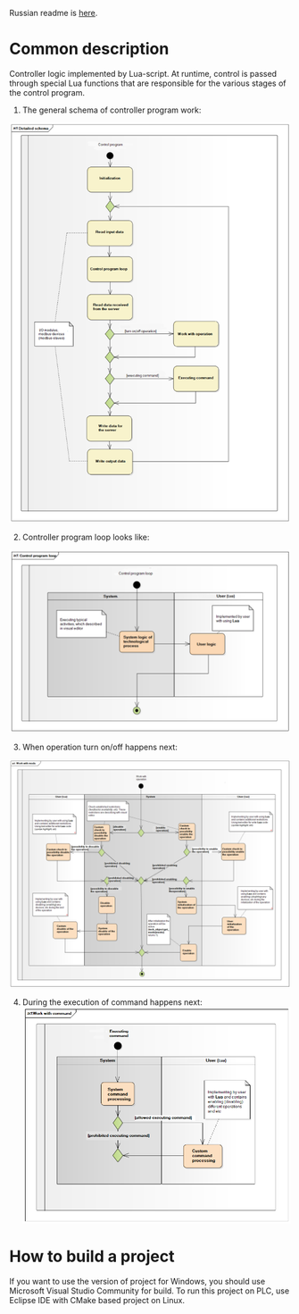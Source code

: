Russian readme is [here](russian_readme/readme.md).

# Common description #

Controller logic implemented by Lua-script. At runtime, control is passed through special Lua functions that are responsible for the various stages of the control program.

1. The general schema of controller program work:

![Clone repository](readme_images/main_en.png)

2. Controller program loop looks like:

![Clone repository](readme_images/control_cycle_en.png)

3. When operation turn on/off happens next:

![Clone repository](readme_images/tech_object__set_mode_en.png)

4. During the execution of command happens next:
![Clone repository](readme_images/tech_object__exec_cmd_en.png)

# How to build a project #

If you want to use the version of project for Windows, you should use Microsoft Visual Studio Community for build. To run this project on PLC, use Eclipse IDE with CMake based project on Linux.
